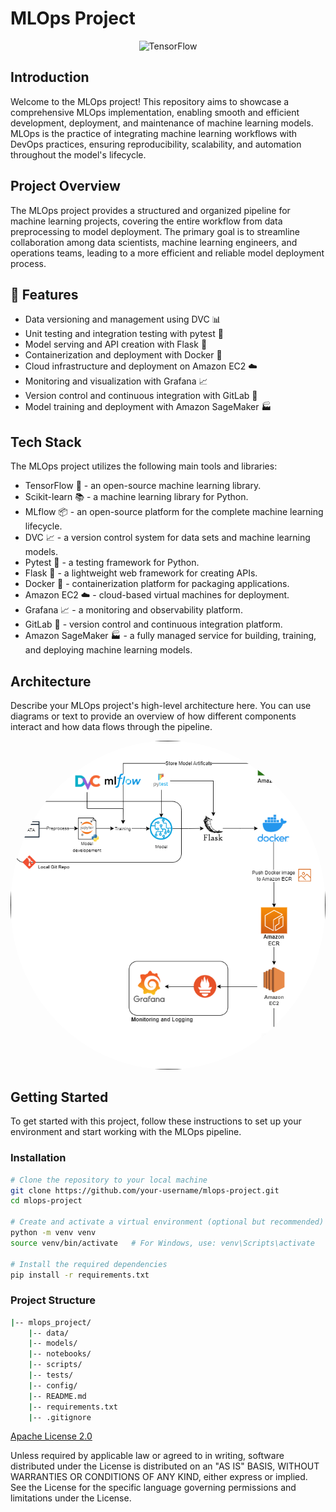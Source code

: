 # MLOps Project

<p align="center">
  <img src="https://upload.wikimedia.org/wikipedia/commons/2/2d/Tensorflow_logo.svg" alt="TensorFlow" width="50" height="50" />
</p>

## Introduction
Welcome to the MLOps project! This repository aims to showcase a comprehensive MLOps implementation, enabling smooth and efficient development, deployment, and maintenance of machine learning models. MLOps is the practice of integrating machine learning workflows with DevOps practices, ensuring reproducibility, scalability, and automation throughout the model's lifecycle.

## Project Overview
The MLOps project provides a structured and organized pipeline for machine learning projects, covering the entire workflow from data preprocessing to model deployment. The primary goal is to streamline collaboration among data scientists, machine learning engineers, and operations teams, leading to a more efficient and reliable model deployment process.

## 🚀 Features
- Data versioning and management using DVC 📊
- Unit testing and integration testing with pytest 🧪
- Model serving and API creation with Flask 🤖
- Containerization and deployment with Docker 🐳
- Cloud infrastructure and deployment on Amazon EC2 ☁️
- Monitoring and visualization with Grafana 📈
- Version control and continuous integration with GitLab 🔧
- Model training and deployment with Amazon SageMaker 🏭

## Tech Stack
The MLOps project utilizes the following main tools and libraries:

- TensorFlow 🧠 - an open-source machine learning library.
- Scikit-learn 📚 - a machine learning library for Python.
- MLflow 📦 - an open-source platform for the complete machine learning lifecycle.
- DVC 📈 - a version control system for data sets and machine learning models.
- Pytest 🧪 - a testing framework for Python.
- Flask 🤖 - a lightweight web framework for creating APIs.
- Docker 🐳 - containerization platform for packaging applications.
- Amazon EC2 ☁️ - cloud-based virtual machines for deployment.
- Grafana 📈 - a monitoring and observability platform.
- GitLab 🔧 - version control and continuous integration platform.
- Amazon SageMaker 🏭 - a fully managed service for building, training, and deploying machine learning models.

## Architecture
Describe your MLOps project's high-level architecture here. You can use diagrams or text to provide an overview of how different components interact and how data flows through the pipeline.
<p align="center">
  <img src="./mlops.png" alt="Image Description" style="border-radius: 50%;" />
</p>




## Getting Started
To get started with this project, follow these instructions to set up your environment and start working with the MLOps pipeline.

### Installation
```bash
# Clone the repository to your local machine
git clone https://github.com/your-username/mlops-project.git
cd mlops-project

# Create and activate a virtual environment (optional but recommended)
python -m venv venv
source venv/bin/activate   # For Windows, use: venv\Scripts\activate

# Install the required dependencies
pip install -r requirements.txt
```
### Project Structure
```bash
|-- mlops_project/
    |-- data/
    |-- models/
    |-- notebooks/
    |-- scripts/
    |-- tests/
    |-- config/
    |-- README.md
    |-- requirements.txt
    |-- .gitignore

```
[Apache License 2.0](http://www.apache.org/licenses/LICENSE-2.0)

Unless required by applicable law or agreed to in writing, software
distributed under the License is distributed on an "AS IS" BASIS,
WITHOUT WARRANTIES OR CONDITIONS OF ANY KIND, either express or implied.
See the License for the specific language governing permissions and
limitations under the License.

